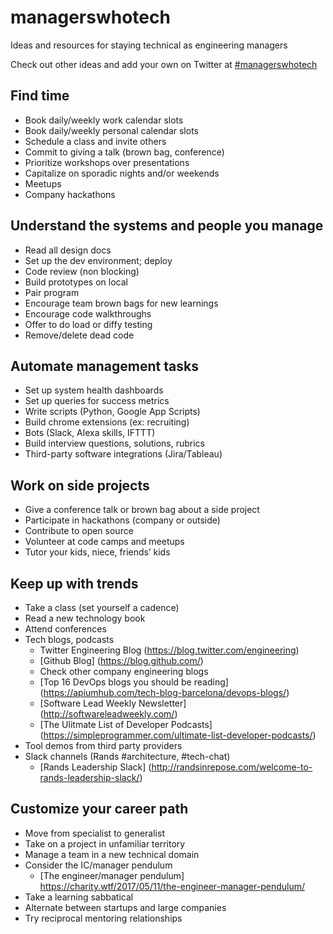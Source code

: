 # managerswhotech
Ideas and resources for staying technical as engineering managers

Check out other ideas and add your own on Twitter at [#managerswhotech](https://twitter.com/search?q=%23managerswhotech)

## Find time
* Book daily/weekly work calendar slots
* Book daily/weekly personal calendar slots
* Schedule a class and invite others
* Commit to giving a talk (brown bag, conference)
* Prioritize workshops over presentations
* Capitalize on sporadic nights and/or weekends
* Meetups
* Company hackathons

## Understand the systems and people you manage
* Read all design docs
* Set up the dev environment; deploy
* Code review (non blocking)
* Build prototypes on local 
* Pair program
* Encourage team brown bags for new learnings
* Encourage code walkthroughs
* Offer to do load or diffy testing
* Remove/delete dead code

## Automate management tasks
* Set up system health dashboards
* Set up queries for success metrics
* Write scripts (Python, Google App Scripts)
* Build chrome extensions (ex: recruiting)
* Bots (Slack, Alexa skills, IFTTT)
* Build interview questions, solutions, rubrics 
* Third-party software integrations (Jira/Tableau)

## Work on side projects
* Give a conference talk or brown bag about a side project
* Participate in hackathons (company or outside)
* Contribute to open source 
* Volunteer at code camps and meetups
* Tutor your kids, niece, friends’ kids

## Keep up with trends
* Take a class (set yourself a cadence)
* Read a new technology book 
* Attend conferences 
* Tech blogs, podcasts
    - Twitter Engineering Blog (https://blog.twitter.com/engineering)
    - [Github Blog] (https://blog.github.com/)
    - Check other company engineering blogs
    - [Top 16 DevOps blogs you should be reading] (https://apiumhub.com/tech-blog-barcelona/devops-blogs/)
    - [Software Lead Weekly Newsletter] (http://softwareleadweekly.com/)
    - [The Ulitmate List of Developer Podcasts] (https://simpleprogrammer.com/ultimate-list-developer-podcasts/)
* Tool demos from third party providers
* Slack channels (Rands #architecture, #tech-chat)
    - [Rands Leadership Slack] (http://randsinrepose.com/welcome-to-rands-leadership-slack/)

## Customize your career path
* Move from specialist to generalist
* Take on a project in unfamiliar territory
* Manage a team in a new technical domain
* Consider the IC/manager pendulum
    - [The engineer/manager pendulum] https://charity.wtf/2017/05/11/the-engineer-manager-pendulum/
* Take a learning sabbatical
* Alternate between startups and large companies
* Try reciprocal mentoring relationships
